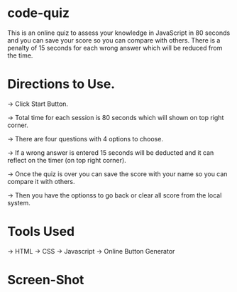 
# code-quiz

This is an online quiz to assess your knowledge in JavaScript in 80 seconds and you can save your score so you can compare with others. 
There is a penalty of 15 seconds for each wrong answer which will be reduced from the time.

# Directions to Use.

-> Click Start Button.

-> Total time for each session is 80 seconds which will shown on top right corner.

-> There are four questions with 4 options to choose.

-> If a wrong answer is entered 15 seconds will be deducted and it can reflect on the timer (on top right corner).

-> Once the quiz is over you can save the score with your name so you can compare it with others.

-> Then you have the optionss to go back or clear all score from the local system.

# Tools Used

-> HTML
-> CSS
-> Javascript
-> Online Button Generator

# Screen-Shot


 







